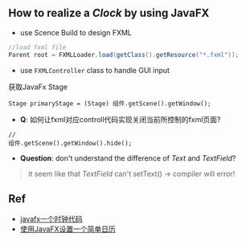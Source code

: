 ## How to realize a *Clock* by using JavaFX

- use Scence Build to design FXML

```java
//load fxml file
Parent root = FXMLLoader.load(getClass().getResource("*.fxml"));
```

- use `FXMLController` class to handle GUI input

获取JavaFx Stage

```
Stage primaryStage = (Stage) 组件.getScene().getWindow();
```
- **Q**: 如何让fxml对应controll代码实现关闭当前所控制的fxml页面?
```
//
组件.getScene().getWindow().hide();
```



- **Question**: don't understand the difference of *Text* and *TextField*?

> it seem like that *TextField* can't setText() -> compiler will error!


## Ref

- [javafx一个时钟代码](http://bbs.csdn.net/topics/390954186)
- [使用JavaFX设置一个简单日历](http://blog.csdn.net/smart_snail/article/details/52843497)
